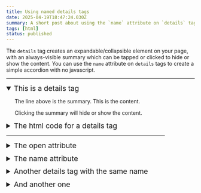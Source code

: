 ```yaml
---
title: Using named details tags
date: 2025-04-19T18:47:24.030Z
summary: A short post about using the `name` attribute on `details` tags to create a simple accordion with no javascript.
tags: [html]
status: published
---
```


The `details` tag creates an expandable/collapsible element on your page, with an always-visible summary which can be tapped or clicked to hide or show the content. You can use the `name` attribute on `details` tags to create a simple accordion with no javascript.

<hr/>

<div class="demo">

<details open name="accordion">
  <summary class="sans">This is a details tag</summary>
  <p>The line above is the summary. This is the content.</p>
  <p>Clicking the summary will hide or show the content.</p>
</details>

<details name="accordion">
  <summary class="sans">The html code for a details tag</summary>

```html
<details open name="accordion">
  <summary>This is a details tag</summary>
  <p>The line above is the summary. This is the content.</p>
</details>
```

</details>

<hr/>

<details name="accordion2">
  <summary class="sans">The open attribute</summary>
  <p>Details tags are collapsed by default. To render an expanded detials tag, add the <code>open</code> attribute.</p>
</details>

<details name="accordion2">
  <summary class="sans">The name attribute</summary>
  <p>Details tags can have a <code>name</code> attribute. Details tags with the same <code>name</code> attribute are mutually-exclusive, so only one can be open at a time.</p>
</details>

<details name="accordion2">
  <summary class="sans">Another details tag with the same name</summary>
  <p>When a details tag is opened, other details tags with the same <code>name</code> attribute will close.</p>
</details>

<details name="accordion2">
  <summary class="sans">And another one</summary>
  <p>This can be used to create a simple accordion with no javascript.</p>
</details>

</div>

<style lang="less">
  .demo {
    max-width: 48ch;
    text-wrap: pretty;
  }

  details {
    margin-block: 0.75em;
    padding-left: 1.4rem;
  }

  summary {
    cursor: pointer;
    font-weight: 400;
    font-size: 1.2rem;
    margin-left: -1.4rem;
    user-select: none;
  }
</style>
